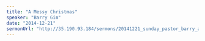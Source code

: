 ```yaml
---
title: "A Messy Christmas"
speaker: "Barry Gin"
date: "2014-12-21"
sermonUrl: "http://35.190.93.184/sermons/20141221_sunday_pastor_barry_a_messy_christmas.mp3"
---
```

